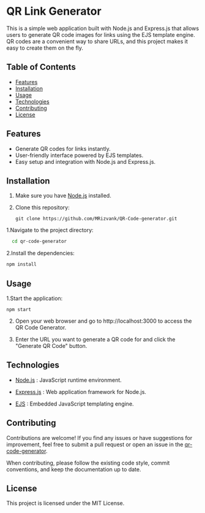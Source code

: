 
# QR Link Generator
This is a simple web application built with Node.js and Express.js that allows users to generate QR code images for links using the EJS template engine. QR codes are a convenient way to share URLs, and this project makes it easy to create them on the fly.

## Table of Contents

- [Features](#features)
- [Installation](#installation)
- [Usage](#usage)
- [Technologies](#technologies)
- [Contributing](#contributing)
- [License](#license)
  
## Features
- Generate QR codes for links instantly.
- User-friendly interface powered by EJS templates.
- Easy setup and integration with Node.js and Express.js.

## Installation
1. Make sure you have [Node.js](https://nodejs.org/) installed.

2. Clone this repository:

   ```
   git clone https://github.com/MRizvank/QR-Code-generator.git
   ```
   
1.Navigate to the project directory:

```bash
  cd qr-code-generator
```
2.Install the dependencies:
```bash
npm install
```
## Usage
1.Start the application:

```
npm start
```
2. Open your web browser and go to http://localhost:3000 to access the QR Code Generator.

3. Enter the URL you want to generate a QR code for and click the "Generate QR Code" button.

<!-- The QR code image will be displayed on the page. You can right-click on it to save the image. -->

## Technologies
- [Node.js](https://nodejs.org/) : JavaScript runtime environment.

- [Express.js](https://expressjs.com/) : Web application framework for Node.js.
  
- [EJS](https://ejs.co/) : Embedded JavaScript templating engine.
  
## Contributing
Contributions are welcome! If you find any issues or have suggestions for improvement, feel free to submit a pull request or open an issue in the [qr-code-generator](https://github.com/MRizvank/Qr-Code-generator/).

When contributing, please follow the existing code style, commit conventions, and keep the documentation up to date.

## License
This project is licensed under the MIT License.

